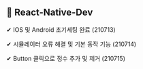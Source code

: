 ## 🚩 React-Native-Dev

✔ IOS 및 Android 초기세팅 완료 (210713)

✔ 시뮬레이터 오류 해결 및 기본 동작 기능 (210714)

✔ Button 클릭으로 정수 추가 및 제거 (210715)
